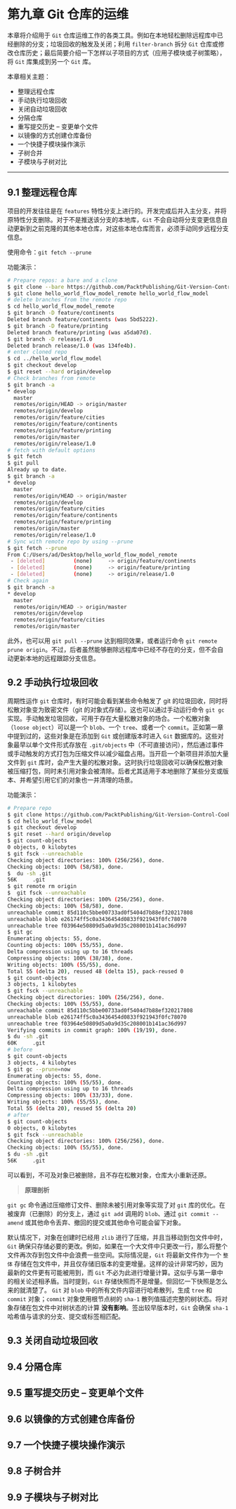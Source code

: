 # 第九章 Git 仓库的运维

本章将介绍用于 `Git` 仓库运维工作的各类工具。例如在本地轻松删除远程库中已经删除的分支；垃圾回收的触发及关闭；利用 `filter-branch` 拆分 `Git` 仓库或修改仓库历史；最后简要介绍一下怎样以子项目的方式（应用子模块或子树策略），将 `Git` 库集成到另一个 `Git` 库。

本章相关主题：

- 整理远程仓库
- 手动执行垃圾回收
- 关闭自动垃圾回收
- 分隔仓库
- 重写提交历史 – 变更单个文件
- 以镜像的方式创建仓库备份
- 一个快捷子模块操作演示
- 子树合并
- 子模块与子树对比

---



## 9.1 整理远程仓库

项目的开发往往是在 `features` 特性分支上进行的。开发完成后并入主分支，并将原特性分支删除。对于不是推送该分支的本地库，`Git` 不会自动将分支变更信息自动更新到之前克隆的其他本地仓库，对这些本地仓库而言，必须手动同步远程分支信息。

使用命令：`git fetch --prune`

功能演示：

```bash
# Prepare repos: a bare and a clone
$ git clone --bare https://github.com/PacktPublishing/Git-Version-Control-Cookbook-Second-Edition_hello_world_flow_model.git hello_world_flow_model_remote
$ git clone hello_world_flow_model_remote hello_world_flow_model
# delete branches from the remote repo
$ cd hello_world_flow_model_remote 
$ git branch -D feature/continents  
Deleted branch feature/continents (was 5bd5222).
$ git branch -D feature/printing  
Deleted branch feature/printing (was a5da07d).
$ git branch -D release/1.0  
Deleted branch release/1.0 (was 134fe4b).
# enter cloned repo
$ cd ../hello_world_flow_model 
$ git checkout develop 
$ git reset --hard origin/develop
# Check branches from remote
$ git branch -a 
* develop
  master
  remotes/origin/HEAD -> origin/master
  remotes/origin/develop
  remotes/origin/feature/cities
  remotes/origin/feature/continents
  remotes/origin/feature/printing
  remotes/origin/master
  remotes/origin/release/1.0
# fetch with default options
$ git fetch 
$ git pull 
Already up to date. 
$ git branch -a 
* develop
  master
  remotes/origin/HEAD -> origin/master
  remotes/origin/develop
  remotes/origin/feature/cities
  remotes/origin/feature/continents
  remotes/origin/feature/printing
  remotes/origin/master
  remotes/origin/release/1.0
# Sync with remote repo by using --prune
$ git fetch --prune
From C:/Users/ad/Desktop/hello_world_flow_model_remote
 - [deleted]         (none)     -> origin/feature/continents
 - [deleted]         (none)     -> origin/feature/printing
 - [deleted]         (none)     -> origin/release/1.0
# Check again
$ git branch -a
* develop
  master
  remotes/origin/HEAD -> origin/master
  remotes/origin/develop
  remotes/origin/feature/cities
  remotes/origin/master
```

此外，也可以用 `git pull --prune` 达到相同效果，或者运行命令 `git remote prune origin`。不过，后者虽然能够删除远程库中已经不存在的分支，但不会自动更新本地的远程跟踪分支信息。



## 9.2 手动执行垃圾回收

周期性运作 `git` 仓库时，有时可能会看到某些命令触发了 git 的垃圾回收，同时将松散对象变为致密文件（git 的对象式存储）。这也可以通过手动运行命令 `git gc` 实现。手动触发垃圾回收，可用于存在大量松散对象的场合。一个松散对象（`loose object`）可以是一个 `blob`、一个 `tree`、或者一个 `commit`。正如第一章中提到过的，这些对象是在添加到 `Git` 或创建版本时进入 `Git` 数据库的。这些对象最早以单个文件形式存放在 `.git/objects` 中（不可直接访问），然后通过事件或手动触发的方式打包为压缩文件以减少磁盘占用。当开启一个新项目并添加大量文件到 `git` 库时，会产生大量的松散对象。这时执行垃圾回收可以确保松散对象被压缩打包，同时未引用对象会被清除。后者尤其适用于本地删除了某些分支或版本、并希望引用它们的对象也一并清理的场景。

功能演示：

```bash
# Prepare repo
$ git clone https://github.com/PacktPublishing/Git-Version-Control-Cookbook-Second-Edition_hello_world_flow_model.git  
$ cd hello_world_flow_model 
$ git checkout develop 
$ git reset --hard origin/develop 
$ git count-objects
0 objects, 0 kilobytes
$ git fsck --unreachable 
Checking object directories: 100% (256/256), done.
Checking objects: 100% (58/58), done.
$  du -sh .git
56K     .git
$ git remote rm origin 
$  git fsck --unreachable
Checking object directories: 100% (256/256), done.
Checking objects: 100% (58/58), done.
unreachable commit 85d110c5bbe00733ad0f5404d7b88ef320217808
unreachable blob e26174ff5c0a3436454d0833f921943f0fc78070
unreachable tree f03964e50809d5a0a9d35c208001b141ac36d997
$ git gc
Enumerating objects: 55, done.
Counting objects: 100% (55/55), done.
Delta compression using up to 16 threads
Compressing objects: 100% (38/38), done.
Writing objects: 100% (55/55), done.
Total 55 (delta 20), reused 48 (delta 15), pack-reused 0
$ git count-objects
3 objects, 1 kilobytes
$ git fsck --unreachable
Checking object directories: 100% (256/256), done.
Checking objects: 100% (55/55), done.
unreachable commit 85d110c5bbe00733ad0f5404d7b88ef320217808
unreachable blob e26174ff5c0a3436454d0833f921943f0fc78070
unreachable tree f03964e50809d5a0a9d35c208001b141ac36d997
Verifying commits in commit graph: 100% (19/19), done.
$ du -sh .git
60K     .git
# before
$ git count-objects
3 objects, 4 kilobytes
$ git gc --prune=now
Enumerating objects: 55, done.
Counting objects: 100% (55/55), done.
Delta compression using up to 16 threads
Compressing objects: 100% (33/33), done.
Writing objects: 100% (55/55), done.
Total 55 (delta 20), reused 55 (delta 20)
# after
$ git count-objects
0 objects, 0 kilobytes
$ git fsck --unreachable
Checking object directories: 100% (256/256), done.
Checking objects: 100% (55/55), done.
$ du -sh .git
56K     .git
```

可以看到，不可及对象已被删除，且不存在松散对象，仓库大小重新还原。

> **原理剖析**

`git gc` 命令通过压缩修订文件、删除未被引用对象等实现了对 `git` 库的优化。在被废弃（已删除）的分支上，通过 `git add` 调用的 `blob`、通过 `git commit --amend` 或其他命令丢弃、撤回的提交或其他命令可能会留下对象。

默认情况下，对象在创建时已经用 `zlib` 进行了压缩，并且当移动到包文件中时，`Git` 确保只存储必要的更改。例如，如果在一个大文件中只更改一行，那么将整个文件再次存到包文件中会浪费一些空间。实际情况是，`Git` 将最新文件作为一个 `整体` 存储在包文件中，并且仅存储旧版本的变更增量。这样的设计非常巧妙，因为最新的文件更有可能被用到，而 `Git` 不必为此进行增量计算。这似乎与第一章中的相关论述相矛盾。当时提到，`Git` 存储快照而不是增量。但回忆一下快照是怎么来的就清楚了。 `Git` 对 `blob` 中的所有文件内容进行哈希散列，生成 `tree` 和 `commit` 对象；`commit` 对象使用根节点树的 `sha-1` 散列值描述完整的树状态。将对象存储在包文件中对树状态的计算 **没有影响**。签出较早版本时，`Git` 会确保 `sha-1` 哈希值与请求的分支、提交或标签相匹配。





## 9.3 关闭自动垃圾回收
## 9.4 分隔仓库
## 9.5 重写提交历史 – 变更单个文件
## 9.6 以镜像的方式创建仓库备份
## 9.7 一个快捷子模块操作演示
## 9.8 子树合并
## 9.9 子模块与子树对比















